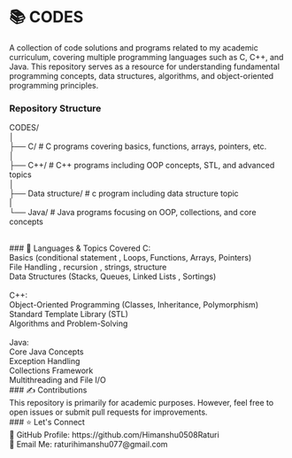 # 📚 CODES
A collection of code solutions and programs related to my academic curriculum, covering multiple programming languages such as C, C++, and Java. This repository serves as a resource for understanding fundamental programming concepts, data structures, algorithms, and object-oriented programming principles.<br>

### Repository Structure
CODES/<br>
│<br>
├── C/             # C programs covering basics, functions, arrays, pointers, etc.<br>
│<br>
├── C++/           # C++ programs including OOP concepts, STL, and advanced topics<br>
│<br>
├── Data structure/ # c program including data structure topic<br> 
|<br>
└── Java/          # Java programs focusing on OOP, collections, and core concepts<br>

<br>
### 🚀 Languages & Topics Covered
C:<br>
Basics (conditional statement , Loops, Functions, Arrays, Pointers)<br>
File Handling , recursion , strings, structure<br>
Data Structures (Stacks, Queues, Linked Lists , Sortings)<br>
<br>
C++:<br>
Object-Oriented Programming (Classes, Inheritance, Polymorphism)<br>
Standard Template Library (STL)<br>
Algorithms and Problem-Solving<br>
<br>
Java:<br>
Core Java Concepts<br>
Exception Handling<br>
Collections Framework<br>
Multithreading and File I/O<br>
### ✍️ Contributions<br>
This repository is primarily for academic purposes. However, feel free to open issues or submit pull requests for improvements.<br>
### ⭐️ Let's Connect<br>
🔗 GitHub Profile: https://github.com/Himanshu0508Raturi<br>
📧 Email Me: raturihimanshu077@gmail.com<br>
